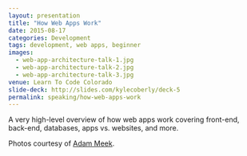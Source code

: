 ```yaml
---
layout: presentation
title: "How Web Apps Work"
date: 2015-08-17
categories: Development
tags: development, web apps, beginner
images:
  - web-app-architecture-talk-1.jpg
  - web-app-architecture-talk-2.jpg
  - web-app-architecture-talk-3.jpg
venue: Learn To Code Colorado
slide-deck: http://slides.com/kylecoberly/deck-5
permalink: speaking/how-web-apps-work
---
```

A very high-level overview of how web apps work covering front-end, back-end, databases, apps vs. websites, and more.

Photos courtesy of <a href="https://www.flickr.com/photos/adammeek/">Adam Meek</a>.
